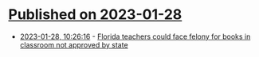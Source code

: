 # [Published on 2023-01-28](index.md)

* [2023-01-28, 10:26:16](https://news.ycombinator.com/item?id=34556558) - [Florida teachers could face felony for books in classroom not approved by state](https://www.firstcoastnews.com/article/news/verify/florida-teacher-could-face-a-third-degree-felony-for-using-books-literature-in-class-not-approved-by-state/77-9f5a087f-8dcd-4a99-afe1-c9c23b6201cd)
